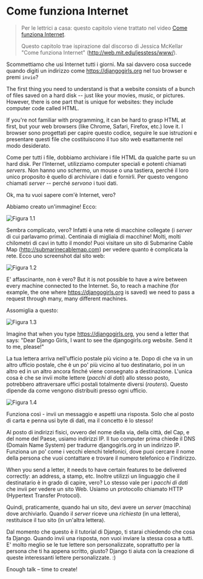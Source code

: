 # Come funziona Internet

> Per le lettrici a casa: questo capitolo viene trattato nel video [Come funziona Internet](https://www.youtube.com/watch?v=oM9yAA09wdc).
> 
> Questo capitolo trae ispirazione dal discorso di Jessica McKellar "Come funziona Internet" (http://web.mit.edu/jesstess/www/).

Scommettiamo che usi Internet tutti i giorni. Ma sai davvero cosa succede quando digiti un indirizzo come https://djangogirls.org nel tuo browser e premi `invio`?

The first thing you need to understand is that a website consists of a bunch of files saved on a hard disk -- just like your movies, music, or pictures. However, there is one part that is unique for websites: they include computer code called HTML.

If you're not familiar with programming, it can be hard to grasp HTML at first, but your web browsers (like Chrome, Safari, Firefox, etc.) love it. I browser sono progettati per capire questo codice, seguire le sue istruzioni e presentare questi file che costituiscono il tuo sito web esattamente nel modo desiderato.

Come per tutti i file, dobbiamo archiviare i file HTML da qualche parte su un hard disk. Per l'Internet, utilizziamo computer speciali e potenti chiamati *servers*. Non hanno uno schermo, un mouse o una tastiera, perché il loro unico proposito è quello di archiviare i dati e fornirli. Per questo vengono chiamati *server* -- perché *servono* i tuoi dati.

Ok, ma tu vuoi sapere com'è Internet, vero?

Abbiamo creato un'immagine! Ecco:

![Figura 1.1](images/internet_1.png)

Sembra complicato, vero? Infatti è una rete di macchine collegate (i *server* di cui parlavamo prima). Centinaia di migliaia di macchine! Molti, molti chilometri di cavi in tutto il mondo! Puoi visitare un sito di Submarine Cable Map (http://submarinecablemap.com) per vedere quanto è complicata la rete. Ecco uno screenshot dal sito web:

![Figura 1.2](images/internet_3.png)

E' affascinante, non è vero? But it is not possible to have a wire between every machine connected to the Internet. So, to reach a machine (for example, the one where https://djangogirls.org is saved) we need to pass a request through many, many different machines.

Assomiglia a questo:

![Figura 1.3](images/internet_2.png)

Imagine that when you type https://djangogirls.org, you send a letter that says: "Dear Django Girls, I want to see the djangogirls.org website. Send it to me, please!"

La tua lettera arriva nell'ufficio postale più vicino a te. Dopo di che va in un altro ufficio postale, che è un po' più vicino al tuo destinatario, poi in un altro ed in un altro ancora finché viene consegnato a destinazione. L'unica cosa è che se invii molte lettere (*pacchi di dati*) allo stesso posto, potrebbero attraversare uffici postali totalmente diversi (*routers*). Questo dipende da come vengono distribuiti presso ogni ufficio.

![Figura 1.4](images/internet_4.png)

Funziona così - invii un messaggio e aspetti una risposta. Solo che al posto di carta e penna usi byte di dati, ma il concetto è lo stesso!

Al posto di indirizzi fisici, ovvero del nome della via, della città, del Cap, e del nome del Paese, usiamo indirizzi IP. Il tuo computer prima chiede il DNS (Domain Name System) per tradurre djangogirls.org in un indirizzo IP. Funziona un po' come i vecchi elenchi telefonici, dove puoi cercare il nome della persona che vuoi contattare e trovare il numero telefonico e l'indirizzo.

When you send a letter, it needs to have certain features to be delivered correctly: an address, a stamp, etc. Inoltre utilizzi un linguaggio che il destinatario è in grado di capire, vero? Lo stesso vale per i *pacchi di dati* che invii per vedere un sito Web. Usiamo un protocollo chiamato HTTP (Hypertext Transfer Protocol).

Quindi, praticamente, quando hai un sito, devi avere un *server* (macchina) dove archiviarlo. Quando il *server* riceve una *richiesta* (in una lettera), restituisce il tuo sito (in un'altra lettera).

Dal momento che questo è il tutorial di Django, ti starai chiedendo che cosa fa Django. Quando invii una risposta, non vuoi inviare la stessa cosa a tutti. E' molto meglio se le tue lettere son personalizzate, soprattutto per la persona che ti ha appena scritto, giusto? Django ti aiuta con la creazione di queste interessanti lettere personalizzate. :)

Enough talk – time to create!